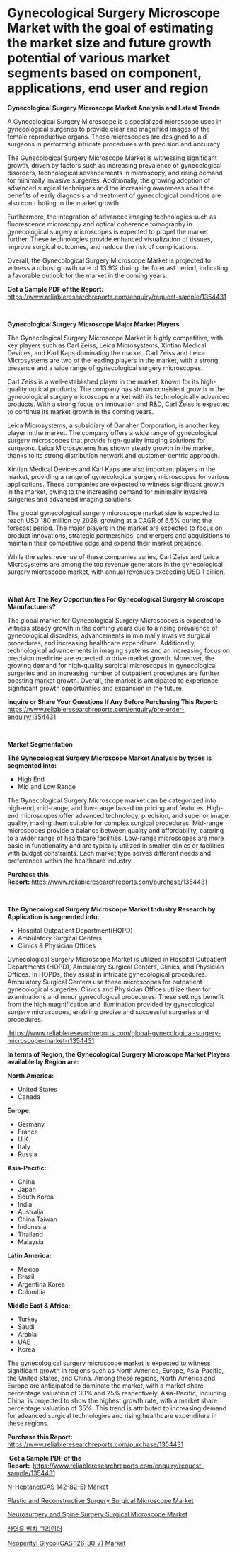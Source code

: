 <p><h1>Gynecological Surgery Microscope Market with the goal of estimating the market size and future growth potential of various market segments based on component, applications, end user and region</h1></p><p><strong>Gynecological Surgery Microscope Market Analysis and Latest Trends</strong></p>
<p><p>A Gynecological Surgery Microscope is a specialized microscope used in gynecological surgeries to provide clear and magnified images of the female reproductive organs. These microscopes are designed to aid surgeons in performing intricate procedures with precision and accuracy.</p><p>The Gynecological Surgery Microscope Market is witnessing significant growth, driven by factors such as increasing prevalence of gynecological disorders, technological advancements in microscopy, and rising demand for minimally invasive surgeries. Additionally, the growing adoption of advanced surgical techniques and the increasing awareness about the benefits of early diagnosis and treatment of gynecological conditions are also contributing to the market growth.</p><p>Furthermore, the integration of advanced imaging technologies such as fluorescence microscopy and optical coherence tomography in gynecological surgery microscopes is expected to propel the market further. These technologies provide enhanced visualization of tissues, improve surgical outcomes, and reduce the risk of complications.</p><p>Overall, the Gynecological Surgery Microscope Market is projected to witness a robust growth rate of 13.9% during the forecast period, indicating a favorable outlook for the market in the coming years.</p></p>
<p><strong>Get a Sample PDF of the Report:&nbsp;</strong> <a href="https://www.reliableresearchreports.com/enquiry/request-sample/1354431">https://www.reliableresearchreports.com/enquiry/request-sample/1354431</a></p>
<p>&nbsp;</p>
<p><strong>Gynecological Surgery Microscope Major Market Players</strong></p>
<p><p>The Gynecological Surgery Microscope Market is highly competitive, with key players such as Carl Zeiss, Leica Microsystems, Xintian Medical Devices, and Karl Kaps dominating the market. Carl Zeiss and Leica Microsystems are two of the leading players in the market, with a strong presence and a wide range of gynecological surgery microscopes.</p><p>Carl Zeiss is a well-established player in the market, known for its high-quality optical products. The company has shown consistent growth in the gynecological surgery microscope market with its technologically advanced products. With a strong focus on innovation and R&D, Carl Zeiss is expected to continue its market growth in the coming years.</p><p>Leica Microsystems, a subsidiary of Danaher Corporation, is another key player in the market. The company offers a wide range of gynecological surgery microscopes that provide high-quality imaging solutions for surgeons. Leica Microsystems has shown steady growth in the market, thanks to its strong distribution network and customer-centric approach.</p><p>Xintian Medical Devices and Karl Kaps are also important players in the market, providing a range of gynecological surgery microscopes for various applications. These companies are expected to witness significant growth in the market, owing to the increasing demand for minimally invasive surgeries and advanced imaging solutions.</p><p>The global gynecological surgery microscope market size is expected to reach USD 180 million by 2028, growing at a CAGR of 6.5% during the forecast period. The major players in the market are expected to focus on product innovations, strategic partnerships, and mergers and acquisitions to maintain their competitive edge and expand their market presence.</p><p>While the sales revenue of these companies varies, Carl Zeiss and Leica Microsystems are among the top revenue generators in the gynecological surgery microscope market, with annual revenues exceeding USD 1 billion.</p></p>
<p>&nbsp;</p>
<p><strong>What Are The Key Opportunities For Gynecological Surgery Microscope Manufacturers?</strong></p>
<p><p>The global market for Gynecological Surgery Microscopes is expected to witness steady growth in the coming years due to a rising prevalence of gynecological disorders, advancements in minimally invasive surgical procedures, and increasing healthcare expenditure. Additionally, technological advancements in imaging systems and an increasing focus on precision medicine are expected to drive market growth. Moreover, the growing demand for high-quality surgical microscopes in gynecological surgeries and an increasing number of outpatient procedures are further boosting market growth. Overall, the market is anticipated to experience significant growth opportunities and expansion in the future.</p></p>
<p><strong>Inquire or Share Your Questions If Any Before Purchasing This Report:</strong> <a href="https://www.reliableresearchreports.com/enquiry/pre-order-enquiry/1354431">https://www.reliableresearchreports.com/enquiry/pre-order-enquiry/1354431</a></p>
<p>&nbsp;</p>
<p><strong>Market Segmentation</strong></p>
<p><strong>The Gynecological Surgery Microscope Market Analysis by types is segmented into:</strong></p>
<p><ul><li>High End</li><li>Mid and Low Range</li></ul></p>
<p><p>The Gynecological Surgery Microscope market can be categorized into high-end, mid-range, and low-range based on pricing and features. High-end microscopes offer advanced technology, precision, and superior image quality, making them suitable for complex surgical procedures. Mid-range microscopes provide a balance between quality and affordability, catering to a wider range of healthcare facilities. Low-range microscopes are more basic in functionality and are typically utilized in smaller clinics or facilities with budget constraints. Each market type serves different needs and preferences within the healthcare industry.</p></p>
<p><strong>Purchase this Report:&nbsp;</strong><a href="https://www.reliableresearchreports.com/purchase/1354431">https://www.reliableresearchreports.com/purchase/1354431</a></p>
<p>&nbsp;</p>
<p><strong>The Gynecological Surgery Microscope Market Industry Research by Application is segmented into:</strong></p>
<p><ul><li>Hospital Outpatient Department(HOPD)</li><li>Ambulatory Surgical Centers</li><li>Clinics & Physician Offices</li></ul></p>
<p><p>Gynecological Surgery Microscope Market is utilized in Hospital Outpatient Departments (HOPD), Ambulatory Surgical Centers, Clinics, and Physician Offices. In HOPDs, they assist in intricate gynecological procedures. Ambulatory Surgical Centers use these microscopes for outpatient gynecological surgeries. Clinics and Physician Offices utilize them for examinations and minor gynecological procedures. These settings benefit from the high magnification and illumination provided by gynecological surgery microscopes, enabling precise and successful surgeries and procedures.</p></p>
<p><a href="https://www.reliableresearchreports.com/global-gynecological-surgery-microscope-market-r1354431">&nbsp;https://www.reliableresearchreports.com/global-gynecological-surgery-microscope-market-r1354431</a></p>
<p><strong>In terms of Region, the Gynecological Surgery Microscope Market Players available by Region are:</strong></p>
<p>
    <p> <strong> North America: </strong>
        <ul>
            <li>United States</li>
            <li>Canada</li>
        </ul>
        </p> 
    <p> <strong> Europe: </strong>
        <ul>
            <li>Germany</li>
            <li>France</li>
            <li>U.K.</li>
            <li>Italy</li>
            <li>Russia</li>
        </ul>
        </p> 
    <p> <strong> Asia-Pacific: </strong>
        <ul>
            <li>China</li>
            <li>Japan</li>
            <li>South Korea</li>
            <li>India</li>
            <li>Australia</li>
            <li>China Taiwan</li>
            <li>Indonesia</li>
            <li>Thailand</li>
            <li>Malaysia</li>
        </ul>
        </p> 
    <p> <strong> Latin America: </strong>
        <ul>
            <li>Mexico</li>
            <li>Brazil</li>
            <li>Argentina Korea</li>
            <li>Colombia</li>
        </ul>
        </p> 
    <p> <strong> Middle East & Africa: </strong>
        <ul>
            <li>Turkey</li>
            <li>Saudi</li>
            <li>Arabia</li>
            <li>UAE</li>
            <li>Korea</li>
        </ul>
    </p>
    </p>
<p><p>The gynecological surgery microscope market is expected to witness significant growth in regions such as North America, Europe, Asia-Pacific, the United States, and China. Among these regions, North America and Europe are anticipated to dominate the market, with a market share percentage valuation of 30% and 25% respectively. Asia-Pacific, including China, is projected to show the highest growth rate, with a market share percentage valuation of 35%. This trend is attributed to increasing demand for advanced surgical technologies and rising healthcare expenditure in these regions.</p></p>
<p><strong>Purchase this Report: </strong><a href="https://www.reliableresearchreports.com/purchase/1354431">https://www.reliableresearchreports.com/purchase/1354431</a></p>
<p>&nbsp;<strong>Get a Sample PDF of the Report:&nbsp;&nbsp;</strong><a href="https://www.reliableresearchreports.com/enquiry/request-sample/1354431">https://www.reliableresearchreports.com/enquiry/request-sample/1354431</a></p>
<p><strong></strong></p>
<p><p><a href="https://issuu.com/reportprime-2/docs/n-heptanecas-142-82-5-market-size-2030.pptx">N-Heptane(CAS 142-82-5) Market</a></p><p><a href="https://github.com/Hazelklievgspy6vdcsmu106w/Market-Research-Report-List-2/blob/main/plastic-and-reconstructive-surgery-surgical-microscope-market.md">Plastic and Reconstructive Surgery Surgical Microscope Market</a></p><p><a href="https://github.com/lubmix/Market-Research-Report-List-2/blob/main/neurosurgery-and-spine-surgery-surgical-microscope-market.md">Neurosurgery and Spine Surgery Surgical Microscope Market</a></p><p><a href="https://github.com/rick7624/Market-Research-Report-List-1/blob/main/569276747530.md">산업용 벤치 그라인더</a></p><p><a href="https://issuu.com/reportprime-2/docs/neopentyl-glycolcas-126-30-7-market-size-2030.pptx">Neopentyl Glycol(CAS 126-30-7) Market</a></p></p>